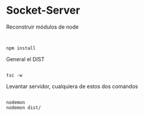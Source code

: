 # Socket-Server

Reconstruir módulos de node
```


npm install 
```

General el DIST
```

tsc -w
```

Levantar servidor, cualquiera de estos dos comandos
```

nodemon
nodemon dist/
```
